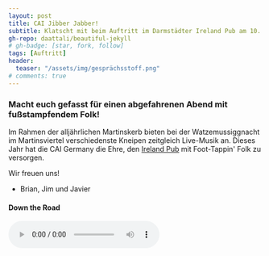 ```yaml
---
layout: post
title: CAI Jibber Jabber!
subtitle: Klatscht mit beim Auftritt im Darmstädter Ireland Pub am 10. September!
gh-repo: daattali/beautiful-jekyll
# gh-badge: [star, fork, follow]
tags: [Auftritt]
header:
  teaser: "/assets/img/gesprächsstoff.png"
# comments: true
---
```


### Macht euch gefasst für einen abgefahrenen Abend mit fußstampfendem Folk!

Im Rahmen der alljährlichen Martinskerb bieten bei der Watzemussiggnacht im Martinsviertel verschiedenste Kneipen zeitgleich Live-Musik an. Dieses Jahr hat die CAI Germany die Ehre, den [Ireland Pub](http://www.irelandpub.de/) mit Foot-Tappin' Folk zu versorgen. 

Wir freuen uns!

- Brian, Jim und Javier
  
#### Down the Road
 <audio controls>
     <source src="/assets/mp3/jam_session.mp3" type="audio/mpeg">
</audio>